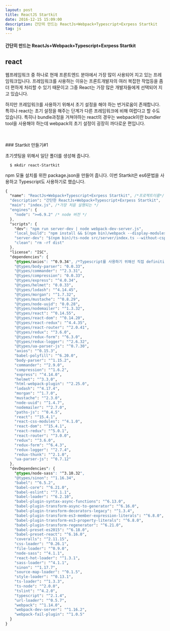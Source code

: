 ```yaml
---
layout: post
title: ReactJS Startkit
date: 2016-12-15 15:09:00
description: 간단히 만드는 ReactJs+Webpack+Typescript+Exrpess Startkit 
tag: js
---
```


#### 간단히 만드는 ReactJs+Webpack+Typescript+Exrpess Startkit

## react
웹프레임워크 중 하나로 현재 프론트엔드 분야에서 가장 많이 사용되어 지고 있는 프레임워크입니다.
프레임워크를 사용하는 이유는 프론트개발자의 여러 복잡한 작업등을 좀 더 편하게 처리할 수 있기 때문이고 그중 React는
가장 많은 개발자들에게 선택되어 지고 있습니다.

하지만 프레임워크를 사용하기 위해서 초기 설정을 해야 하는 번거로움이 존재합니다. 특히나 react는 초기 설정을 해주는 단계가
다른 프레임워크에 비해 여렵다고 할 수도 있습니다. 특히나 bundle과정을 거쳐야하는 react의 경우는 webpack이란 bundler tool을
사용해야 하는데 webpack의 초기 설정이 굉장히 까다로운 편입니다.


<br>
<br>
### Startkit 만들기#1

초기셋팅을 위해서 일단 폴더를 생성해 줍니다.
```
  $ mkdir react-Startkit
```
npm 모듈 설치를 위한 package.json을 만들어 줍니다.
이번 Startkit은 es6문법을 사용하고 Typescript도 사용하기로 했습니다.

```css
{
  "name": "ReactJs+Webpack+Typescript+Exrpess Startkit", /*프로젝트이름*/
  "description": "간단한 ReactJs+Webpack+Typescript+Exrpess Startkit",
  "main": "index.js", /*가장 처음 실행되는 */
  "engines": {
    "node": ">=6.9.2" /* node 버전 */
  },
  "scripts": {
    "dev": "npm run server-dev | node webpack-dev-server.js",
    "local_build": "npm install && $(npm bin)/webpack --display-modules --colors --config webpack/webpack.dev.js",
    "server-dev": "$(npm bin)/ts-node src/server/index.ts --without-csp",
    "clean": "rm -rf dist"
  },
  "license": "ISC",
  "dependencies": {
    "@types/axios": "^0.9.34", /*Typescript를 사용하기 위해선 직접 definition파일을 생성하거나 definition모듈을 설치한다<div class=""></div>*/
    "@types/body-parser": "0.0.33",
    "@types/commander": "^2.3.31",
    "@types/compression": "0.0.33",
    "@types/express": "^4.0.34",
    "@types/helmet": "0.0.33",
    "@types/lodash": "^4.14.45",
    "@types/morgan": "^1.7.32",
    "@types/mustache": "^0.8.29",
    "@types/node-uuid": "0.0.28",
    "@types/nodemailer": "^1.3.32",
    "@types/react": "^0.14.55",
    "@types/react-dom": "^0.14.20",
    "@types/react-redux": "^4.4.35",
    "@types/react-router": "^2.0.41",
    "@types/redux": "^3.6.0",
    "@types/redux-form": "^6.3.0",
    "@types/redux-logger": "^2.6.32",
    "@types/ua-parser-js": "^0.7.30",
    "axios": "^0.15.3",
    "babel-polyfill": "^6.20.0",
    "body-parser": "^1.15.2",
    "commander": "^2.9.0",
    "compression": "^1.6.2",
    "express": "^4.14.0",
    "helmet": "^3.3.0",
    "html-webpack-plugin": "^2.25.0",
    "lodash": "^4.17.4",
    "morgan": "^1.7.0",
    "mustache": "^2.3.0",
    "node-uuid": "^1.4.7",
    "nodemailer": "^2.7.0",
    "paths-js": "^0.4.5",
    "react": "^15.4.1",
    "react-css-modules": "^4.1.0",
    "react-dom": "^15.4.1",
    "react-redux": "^5.0.1",
    "react-router": "^3.0.0",
    "redux": "^3.6.0",
    "redux-form": "^6.4.3",
    "redux-logger": "^2.7.4",
    "redux-thunk": "^2.1.0",
    "ua-parser-js": "^0.7.12"
  },
  "devDependencies": {
    "@types/node-sass": "^3.10.32",
    "@types/sinon": "^1.16.34",
    "babel": "^6.5.2",
    "babel-core": "^6.21.0",
    "babel-eslint": "^7.1.1",
    "babel-loader": "^6.2.10",
    "babel-plugin-syntax-async-functions": "^6.13.0",
    "babel-plugin-transform-async-to-generator": "^6.16.0",
    "babel-plugin-transform-decorators-legacy": "^1.3.4",
    "babel-plugin-transform-es3-member-expression-literals": "^6.8.0",
    "babel-plugin-transform-es3-property-literals": "^6.8.0",
    "babel-plugin-transform-regenerator": "^6.21.0",
    "babel-preset-es2015": "^6.18.0",
    "babel-preset-react": "^6.16.0",
    "coveralls": "^2.11.15",
    "css-loader": "^0.26.1",
    "file-loader": "^0.9.0",
    "node-sass": "^4.1.1",
    "react-hot-loader": "^1.3.1",
    "sass-loader": "^4.1.1",
    "sinon": "^1.17.7",
    "source-map-loader": "^0.1.5",
    "style-loader": "^0.13.1",
    "ts-loader": "^1.3.3",
    "ts-node": "^2.0.0",
    "tslint": "^4.2.0",
    "typescript": "^2.1.4",
    "url-loader": "^0.5.7",
    "webpack": "^1.14.0",
    "webpack-dev-server": "^1.16.2",
    "webpack-fail-plugin": "^1.0.5"
  }
}
```